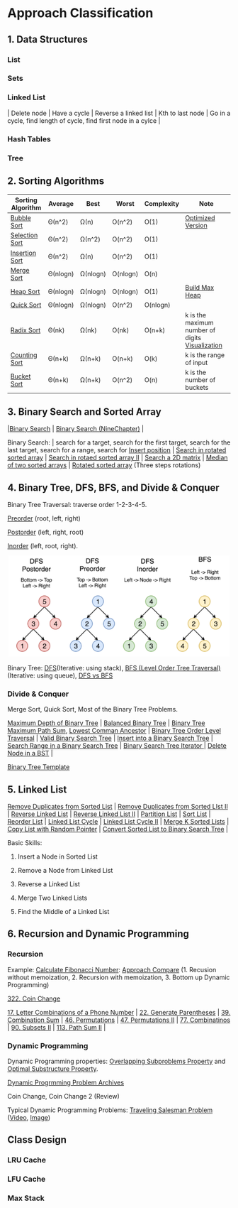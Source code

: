 # Approach Classification

## 1. Data Structures

### List

### Sets


### Linked List

| Delete node | Have a cycle | Reverse a linked list | Kth to last node | Go in a cycle, find length of cycle, find first node in a cylce |

### Hash Tables


### Tree



## 2. Sorting Algorithms

| Sorting Algorithm  | Average | Best | Worst | Complexity | Note |
|-------------------| ------- | ---- | ----- |----------- |----- |
|[Bubble Sort](./Classification/Bubble_Sort.py)| Θ(n^2) | Ω(n) | O(n^2) | O(1) |[Optimized Version](./Classification/Bubble_Sort_optimized.py)|
|[Selection Sort](./Classification/Selection_Sort.py)| Θ(n^2) | Ω(n^2) | O(n^2) | O(1) | |
|[Insertion Sort](./Classification/Insertion_sort.py)| Θ(n^2) | Ω(n) | O(n^2) | O(1) | |
|[Merge Sort](./Classification/Merge_Sort.py)| Θ(nlogn) | Ω(nlogn) | O(nlogn) | O(n) | |
|[Heap Sort](./Classification/Heap_Sort.py)| Θ(nlogn) | Ω(nlogn) | O(nlogn) | O(1) |[Build Max Heap](https://www.geeksforgeeks.org/building-heap-from-array/)|
|[Quick Sort](./Classification/Quick_Sort.py)| Θ(nlogn) | Ω(nlogn) | O(n^2) | O(nlogn)| |
|[Radix Sort](./Classification/Radix_Sort.py)| Θ(nk) | Ω(nk) | O(nk) | O(n+k) |k is the maximum number of digits [Visualization](https://www.cs.usfca.edu/~galles/visualization/RadixSort.html)|
|[Counting Sort](./Classification/Counting_Sort.py)| Θ(n+k) | Ω(n+k) | O(n+k) | O(k) |k is the range of input|
|[Bucket Sort](./Classification/Bucket_Sort.py)| Θ(n+k) | Ω(n+k) | O(n^2) | O(n) |k is the number of buckets|
   

## 3. Binary Search and Sorted Array

|[Binary Search](./Classification/Binary_Search.py) | [Binary Search (NineChapter)](./Classification/Binary_Search_NineChapter.py) |

Binary Search: | search for a target, search for the first target, search for the last target, search for a range, search for [Insert position](Approach/Classification/Binary_Search_Insert_Position.py) | [Search in rotated sorted array](./Algorithm/Python/50/0033_Search_in_Rotated_Sorted_Array.py) | [Search in rotaed sorted array II](./Algorithm/Python/100/0081_Search_in_Rotated_Sorted_Array_II.py) | [Search a 2D matrix](./Algorithm/Python/75/0074_Search_a_2D_Matrix.py) | [Median of two sorted arrays](./Algorithm/Python/25/0004_Median_of_Two_Sorted_Arrays.py) | [Rotated sorted array](https://leetcode.com/problems/rotate-array/) (Three steps rotations)

## 4. Binary Tree, DFS, BFS, and Divide & Conquer

Binary Tree Traversal: traverse order 1-2-3-4-5. 

[Preorder](../Algorithm/Python/150/0144_Binary_Tree_Preorder_Traversal.py) (root, left, right) 

[Postorder](../Algorithm/Python/150/0145_Binary_Tree_Postorder_Traversal.py) (left, right, root) 

[Inorder](../Algorithm/Python/100/0094_Binary_Tree_Inorder_Traversal.py) (left, root, right).

<p align="center">
<img width="500"  src=./Materials/DFSBFS.png >
</p>

Binary Tree: [DFS](https://www.geeksforgeeks.org/dfs-traversal-of-a-tree-using-recursion/)(Iterative: using stack), [BFS (Level Order Tree Traversal)](https://www.geeksforgeeks.org/level-order-tree-traversal/)(Iterative: using queue), [DFS vs BFS](https://www.geeksforgeeks.org/bfs-vs-dfs-binary-tree/)

### Divide & Conquer

Merge Sort, Quick Sort, Most of the Binary Tree Problems.

[Maximum Depth of Binary Tree](../Algorithm/Python/125/0104_Maximum_Depth_of_Binary_Tree.py) | [Balanced Binary Tree](../Algorithm/Python/125/0110_Balanced_Binary_Tree.py) | [Binary Tree Maximum Path Sum](../Algorithm/Python/125/0124_Binary_Tree_Maximum_Path_Sum.py), [Lowest Comman Ancestor]() | [Binary Tree Order Level Traversal](../Algorithm/Python/125/0102_Binary_Tree_Level_Order_Traversal.py) | [Valid Binary Search Tree](../Algorithm/Python/100/0098_Validate_Binary_Search_Tree.py) | [Insert into a Binary Search Tree](../Algorithm/Python/725/0701_Insert_into_a_Binary_Search_Tree.py) | [Search Range in a Binary Search Tree](./Classification/searchRange_BST.py) | [Binary Search Tree Iterator ](../Algorithm/Python/175/0173_Binary_Search_Tree_Iterator.py) | [Delete Node in a BST](..//Algorithm/Python/450/0450_Delete_Node_in_a_BST.py) | 

[Binary Tree Template](./Classification/Binary%20Tree%20DFS%20Template.py)

## 5. Linked List

[Remove Duplicates from Sorted List](../Algorithm/Python/100/0083_Remove_Duplicates_from_Sorted_List.py) | [Remove Duplicates from Sorted LIst II](../Algorithm/Python/100/0082_Remove_Duplicates_from_Sorted_List_II.py) | [Reverse Linked List](../Algorithm/Python/225/0206_Reverse_Linked_List.py) | [Reverse Linked List II](../Algorithm/Python/100/0092_Reverse_Linked_List_II.py) | [Partition List](../Algorithm/Python/100/0086_Partition_List.py) | [Sort List](../Algorithm/Python/150/0148_Sort_List.py) | [Reorder List]() | [Linked List Cycle](../Algorithm/Python/150/0141_Linked_List_Cycle.py) | [Linked List Cycle II](../Algorithm/Python/150/0142_Linked_List_Cycle%20II.py) | [Merge K Sorted Lists]() | [Copy List with Random Pointer]() | [Convert Sorted List to Binary Search Tree]() | 

Basic Skills:

1. Insert a Node in Sorted List

2. Remove a Node from Linked List

3. Reverse a Linked List

4. Merge Two Linked Lists

5. Find the Middle of a Linked List

## 6. Recursion and Dynamic Programming

### Recursion

Example: [Calculate Fibonacci Number](https://leetcode.com/problems/fibonacci-number/): [Approach Compare](https://github.com/fantasylsc/LeetCode/blob/master/Algorithm/Python/525/0509_Fib_Number.py) (1. Recusion without memoization, 2. Recursion with memoization, 3. Bottom up Dynamic Programming)

[322. Coin Change](https://leetcode.com/problems/coin-change/)

[17. Letter Combinations of a Phone Number](https://leetcode.com/problems/letter-combinations-of-a-phone-number/) | [22. Generate Parentheses](https://leetcode.com/problems/generate-parentheses/) | [39. Combination Sum]() | [46. Permutations]() | [47. Permutations II]() | [77. Combinatinos]() | [90. Subsets II]() | [113. Path Sum II]() |

### Dynamic Programming

Dynamic Programming properties: [Overlapping Subproblems Property](https://www.geeksforgeeks.org/overlapping-subproblems-property-in-dynamic-programming-dp-1/) and [Optimal Substructure Property](https://www.geeksforgeeks.org/optimal-substructure-property-in-dynamic-programming-dp-2/).

[Dynamic Progrmming Problem Archives](https://www.geeksforgeeks.org/category/dynamic-programming/)

Coin Change, Coin Change 2 (Review)

Typical Dynamic Programming Problems: [Traveling Salesman Problem](https://www.geeksforgeeks.org/travelling-salesman-problem-set-1/) ([Video](https://www.youtube.com/watch?v=Q4zHb-Swzro), [Image](./Materials/TSP.md))

## Class Design

### LRU Cache

### LFU Cache

### Max Stack













